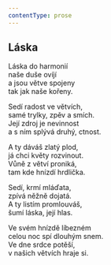 ```yaml
---
contentType: prose
---
```


## Láska

Láska do harmonií  
naše duše ovíjí  
a jsou větve spojeny  
tak jak naše kořeny.

Sedí radost ve větvích,  
samé trylky, zpěv a smích.  
Její zdroj je nevinnost  
a s ním splývá druhý, ctnost.

A ty dáváš zlatý plod,  
já chci květy rozvinout.  
Vůně z větví proniká,  
tam kde hnízdí hrdlička.

Sedí, krmí mláďata,  
zpívá něžně dojatá.  
A ty listím promlouváš,  
šumí láska, její hlas.

Ve svém hnízdě líbezném  
celou noc spí dlouhým snem.  
Ve dne srdce potěší,  
v našich větvích hraje si.
